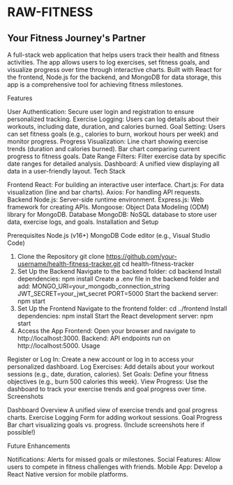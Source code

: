 # RAW-FITNESS
## Your Fitness Journey's Partner

A full-stack web application that helps users track their health and fitness activities. The app allows users to log exercises, set fitness goals, and visualize progress over time through interactive charts. Built with React for the frontend, Node.js for the backend, and MongoDB for data storage, this app is a comprehensive tool for achieving fitness milestones.

Features

User Authentication: Secure user login and registration to ensure personalized tracking.
Exercise Logging: Users can log details about their workouts, including date, duration, and calories burned.
Goal Setting: Users can set fitness goals (e.g., calories to burn, workout hours per week) and monitor progress.
Progress Visualization:
Line chart showing exercise trends (duration and calories burned).
Bar chart comparing current progress to fitness goals.
Date Range Filters: Filter exercise data by specific date ranges for detailed analysis.
Dashboard: A unified view displaying all data in a user-friendly layout.
Tech Stack

Frontend
React: For building an interactive user interface.
Chart.js: For data visualization (line and bar charts).
Axios: For handling API requests.
Backend
Node.js: Server-side runtime environment.
Express.js: Web framework for creating APIs.
Mongoose: Object Data Modeling (ODM) library for MongoDB.
Database
MongoDB: NoSQL database to store user data, exercise logs, and goals.
Installation and Setup

Prerequisites
Node.js (v16+)
MongoDB
Code editor (e.g., Visual Studio Code)
1. Clone the Repository
git clone https://github.com/your-username/health-fitness-tracker.git
cd health-fitness-tracker
2. Set Up the Backend
Navigate to the backend folder:
cd backend
Install dependencies:
npm install
Create a .env file in the backend folder and add:
MONGO_URI=your_mongodb_connection_string
JWT_SECRET=your_jwt_secret
PORT=5000
Start the backend server:
npm start
3. Set Up the Frontend
Navigate to the frontend folder:
cd ../frontend
Install dependencies:
npm install
Start the React development server:
npm start
4. Access the App
Frontend: Open your browser and navigate to http://localhost:3000.
Backend: API endpoints run on http://localhost:5000.
Usage

Register or Log In: Create a new account or log in to access your personalized dashboard.
Log Exercises: Add details about your workout sessions (e.g., date, duration, calories).
Set Goals: Define your fitness objectives (e.g., burn 500 calories this week).
View Progress: Use the dashboard to track your exercise trends and goal progress over time.
Screenshots

Dashboard Overview
A unified view of exercise trends and goal progress charts.
Exercise Logging
Form for adding workout sessions.
Goal Progress
Bar chart visualizing goals vs. progress.
(Include screenshots here if possible!)

Future Enhancements

Notifications: Alerts for missed goals or milestones.
Social Features: Allow users to compete in fitness challenges with friends.
Mobile App: Develop a React Native version for mobile platforms.
